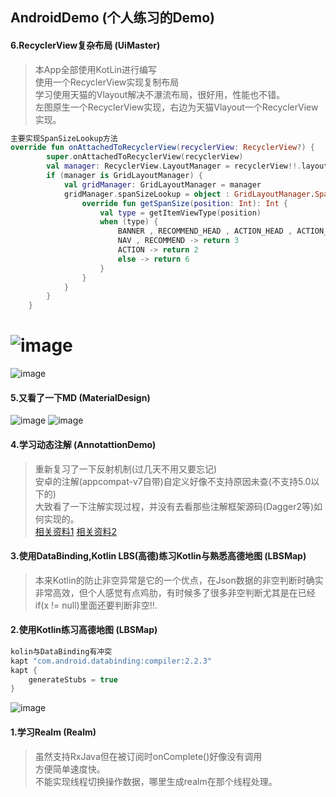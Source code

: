 ## AndroidDemo (个人练习的Demo)#### 6.RecyclerView复杂布局 (UiMaster)> 本App全部使用KotLin进行编写<br/>> 使用一个RecyclerView实现复制布局 <br/>> 学习使用天猫的Vlayout解决不瀑流布局，很好用，性能也不错。 <br/>> 左图原生一个RecyclerView实现，右边为天猫Vlayout一个RecyclerView实现。<br/>```kotlin主要实现SpanSizeLookup方法override fun onAttachedToRecyclerView(recyclerView: RecyclerView?) {        super.onAttachedToRecyclerView(recyclerView)        val manager: RecyclerView.LayoutManager = recyclerView!!.layoutManager        if (manager is GridLayoutManager) {            val gridManager: GridLayoutManager = manager            gridManager.spanSizeLookup = object : GridLayoutManager.SpanSizeLookup() {                override fun getSpanSize(position: Int): Int {                    val type = getItemViewType(position)                    when (type) {                        BANNER , RECOMMEND_HEAD , ACTION_HEAD , ACTION_HEAD , LIST_HEAD , LIST-> return 6                        NAV , RECOMMEND -> return 3                        ACTION -> return 2                        else -> return 6                    }                }            }        }    }```![image](https://github.com/mochixuan/170220AndroidDemo/blob/master/Android-Demo/UiMaster/img/img1.jpg)	======	![image](https://github.com/mochixuan/170220AndroidDemo/blob/master/Android-Demo/UiMaster/img/img2.jpg)#### 5.又看了一下MD	(MaterialDesign)![image](https://github.com/mochixuan/170220AndroidDemo/blob/master/Android-Demo/MaterialDesign/MDMaster/img/img1.jpg)![image](https://github.com/mochixuan/170220AndroidDemo/blob/master/Android-Demo/MaterialDesign/MDMaster/img/img2.jpg)#### 4.学习动态注解	(AnnotattionDemo)> 重新复习了一下反射机制(过几天不用又要忘记) <br/>> 安卓的注解(appcompat-v7自带)自定义好像不支持原因未查(不支持5.0以下的) <br/>> 大致看了一下注解实现过程，并没有去看那些注解框架源码(Dagger2等)如何实现的。<br/>> [相关资料1](http://blog.csdn.net/wzgiceman/article/details/53483665)	 [相关资料2](http://www.cnblogs.com/whoislcj/category/845938.html)####  3.使用DataBinding,Kotlin LBS(高德)练习Kotlin与熟悉高德地图	(LBSMap) > 本来Kotlin的防止非空异常是它的一个优点，在Json数据的非空判断时确实非常高效，但个人感觉有点鸡肋，有时候多了很多非空判断尤其是在已经if(x != null)里面还要判断非空!!.####  2.使用Kotlin练习高德地图	(LBSMap)``` javakolin与DataBinding有冲突  kapt "com.android.databinding:compiler:2.2.3"kapt {	generateStubs = true}```![image](https://github.com/mochixuan/170220AndroidDemo/blob/master/Android-Demo/LBSMap/GaodeMaster/img/img1.jpg)#### 1.学习Realm	(Realm)> 虽然支持RxJava但在被订阅时onComplete()好像没有调用 <br/>> 方便简单速度快。<br/>> 不能实现线程切换操作数据，哪里生成realm在那个线程处理。<br/>